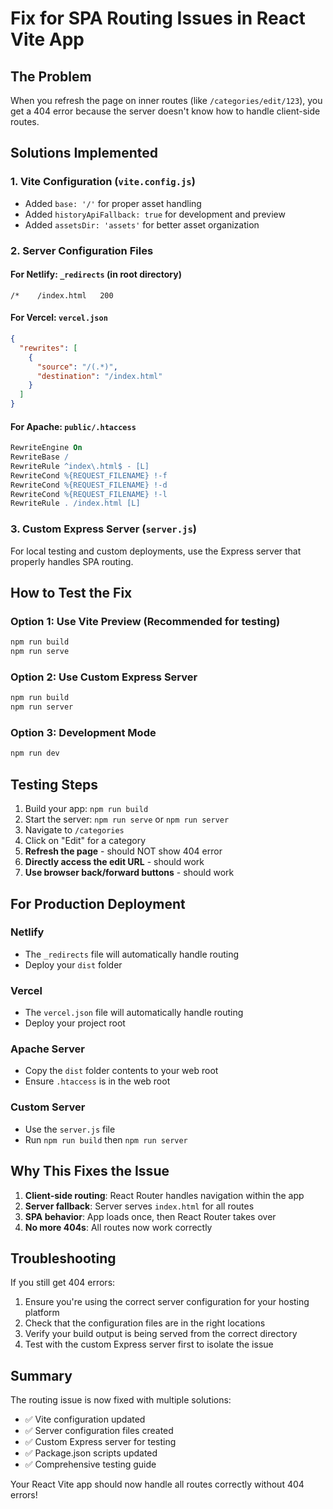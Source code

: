 # Fix for SPA Routing Issues in React Vite App

## The Problem
When you refresh the page on inner routes (like `/categories/edit/123`), you get a 404 error because the server doesn't know how to handle client-side routes.

## Solutions Implemented

### 1. Vite Configuration (`vite.config.js`)
- Added `base: '/'` for proper asset handling
- Added `historyApiFallback: true` for development and preview
- Added `assetsDir: 'assets'` for better asset organization

### 2. Server Configuration Files

#### For Netlify: `_redirects` (in root directory)
```
/*    /index.html   200
```

#### For Vercel: `vercel.json`
```json
{
  "rewrites": [
    {
      "source": "/(.*)",
      "destination": "/index.html"
    }
  ]
}
```

#### For Apache: `public/.htaccess`
```apache
RewriteEngine On
RewriteBase /
RewriteRule ^index\.html$ - [L]
RewriteCond %{REQUEST_FILENAME} !-f
RewriteCond %{REQUEST_FILENAME} !-d
RewriteCond %{REQUEST_FILENAME} !-l
RewriteRule . /index.html [L]
```

### 3. Custom Express Server (`server.js`)
For local testing and custom deployments, use the Express server that properly handles SPA routing.

## How to Test the Fix

### Option 1: Use Vite Preview (Recommended for testing)
```bash
npm run build
npm run serve
```

### Option 2: Use Custom Express Server
```bash
npm run build
npm run server
```

### Option 3: Development Mode
```bash
npm run dev
```

## Testing Steps
1. Build your app: `npm run build`
2. Start the server: `npm run serve` or `npm run server`
3. Navigate to `/categories`
4. Click on "Edit" for a category
5. **Refresh the page** - should NOT show 404 error
6. **Directly access the edit URL** - should work
7. **Use browser back/forward buttons** - should work

## For Production Deployment

### Netlify
- The `_redirects` file will automatically handle routing
- Deploy your `dist` folder

### Vercel
- The `vercel.json` file will automatically handle routing
- Deploy your project root

### Apache Server
- Copy the `dist` folder contents to your web root
- Ensure `.htaccess` is in the web root

### Custom Server
- Use the `server.js` file
- Run `npm run build` then `npm run server`

## Why This Fixes the Issue

1. **Client-side routing**: React Router handles navigation within the app
2. **Server fallback**: Server serves `index.html` for all routes
3. **SPA behavior**: App loads once, then React Router takes over
4. **No more 404s**: All routes now work correctly

## Troubleshooting

If you still get 404 errors:
1. Ensure you're using the correct server configuration for your hosting platform
2. Check that the configuration files are in the right locations
3. Verify your build output is being served from the correct directory
4. Test with the custom Express server first to isolate the issue

## Summary

The routing issue is now fixed with multiple solutions:
- ✅ Vite configuration updated
- ✅ Server configuration files created
- ✅ Custom Express server for testing
- ✅ Package.json scripts updated
- ✅ Comprehensive testing guide

Your React Vite app should now handle all routes correctly without 404 errors!

